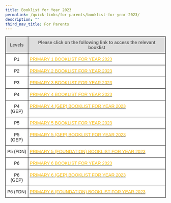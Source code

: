 ```yaml
---
title: Booklist for Year 2023
permalink: /quick-links/for-parents/booklist-for-year-2023/
description: ""
third_nav_title: For Parents
---
```

<style type="text/css">
.tg  {border-collapse:collapse;border-spacing:0;}
.tg td{border-color:black;border-style:solid;border-width:1px;font-family:Arial, sans-serif;font-size:14px;
  overflow:hidden;padding:10px 5px;word-break:normal;}
.tg th{border-color:black;border-style:solid;border-width:1px;font-family:Arial, sans-serif;font-size:14px;
  font-weight:normal;overflow:hidden;padding:10px 5px;word-break:normal;}
.tg .tg-6s4d{background-color:#FFF;color:#FDB900;text-align:left;vertical-align:top}
.tg .tg-feqv{background-color:#DDD;color:#666;font-weight:bold;text-align:center;vertical-align:middle}
.tg .tg-f4yw{background-color:#FFF;text-align:center;vertical-align:middle}
</style>
<table class="tg">
<thead>
  <tr>
    <th class="tg-feqv"><span style="color:#666;background-color:#DDD">Levels</span></th>
    <th class="tg-feqv"><span style="color:#666;background-color:#DDD">Please click on the following link to access the relevant booklist</span><br></th>
  </tr>
</thead>
<tbody>
  <tr>
    <td class="tg-f4yw">P1</td>
    <td class="tg-6s4d"><a href="[](/files/P1%20TEXTBOOK%20FOR%20YEAR%202023.pdf)"><span style="text-decoration:none;color:#FDB900">PRIMARY 1 BOOKLIST FOR YEAR 2023</span></a></td>
  </tr>
  <tr>
    <td class="tg-f4yw"> P2</td>
    <td class="tg-6s4d"><a href="[](/files/P2%20TEXTBOOK%20FOR%20YEAR%202023.pdf)"><span style="text-decoration:none;color:#FDB900">PRIMARY 2 BOOKLIST FOR YEAR 2023</span></a></td>
  </tr>
  <tr>
    <td class="tg-f4yw"> P3</td>
    <td class="tg-6s4d"><a href="[](/files/P3%20TEXTBOOK%20FOR%20YEAR%202023.pdf)"><span style="text-decoration:none;color:#FDB900">PRIMARY 3 BOOKLIST FOR YEAR 2023</span></a></td>
  </tr>
  <tr>
    <td class="tg-f4yw"> P4</td>
    <td class="tg-6s4d"><a href="[](/files/P4%20TEXTBOOK%20FOR%20YEAR%202023.pdf)"><span style="text-decoration:none;color:#FDB900">PRIMARY 4 BOOKLIST FOR YEAR 2023</span></a></td>
  </tr>
  <tr>
    <td class="tg-f4yw"> P4 (GEP)</td>
    <td class="tg-6s4d"><a href="[](/files/P4%20GEP%20FOR%20YEAR%202023.pdf)"><span style="text-decoration:none;color:#FDB900">PRIMARY 4 (GEP) BOOKLIST FOR YEAR 2023</span></a></td>
  </tr>
  <tr>
    <td class="tg-f4yw"> P5</td>
    <td class="tg-6s4d"><a href="[](/files/P5%20TEXTBOOK%20FOR%20YEAR%202023.pdf)"><span style="text-decoration:none;color:#FDB900">PRIMARY 5 BOOKLIST FOR YEAR 2023</span></a></td>
  </tr>
  <tr>
    <td class="tg-f4yw"> P5 (GEP)</td>
    <td class="tg-6s4d"><a href="[](/files/P5%20TEXTBOOK%20GEP%20FOR%20YEAR%202023.pdf)"><span style="text-decoration:none;color:#FDB900">PRIMARY 5 (GEP) BOOKLIST FOR YEAR 2023</span></a></td>
  </tr>
  <tr>
    <td class="tg-f4yw"> P5 (FDN)</td>
    <td class="tg-6s4d"><a href="https://www.shps.moe.edu.sg/qql/slot/u1233/P5%20TEXTBOOK%20FDN%202%20FOR%20YEAR%202023.pdf"><span style="text-decoration:none;color:#FDB900">PRIMARY 5 (FOUNDATION) BOOKLIST FOR YEAR 2023</span></a></td>
  </tr>
  <tr>
    <td class="tg-f4yw"> P6</td>
    <td class="tg-6s4d"><a href="https://www.shps.moe.edu.sg/qql/slot/u1233/P6%20TEXTBOOK%20FOR%20YEAR%202023.pdf"><span style="text-decoration:none;color:#FDB900">PRIMARY 6 BOOKLIST FOR YEAR 2023</span></a></td>
  </tr>
  <tr>
    <td class="tg-f4yw"> P6 (GEP)</td>
    <td class="tg-6s4d"><a href="https://www.shps.moe.edu.sg/qql/slot/u1233/P6%20TEXTBOOK%20GEP%20FOR%20YEAR%202023.pdf"><span style="text-decoration:none;color:#FDB900">PRIMARY 6 (GEP) BOOKLIST FOR YEAR 2023</span></a></td>
  </tr>
  <tr>
    <td class="tg-f4yw"> P6 (FDN)</td>
    <td class="tg-6s4d"><a href="https://www.shps.moe.edu.sg/qql/slot/u1233/P6%20TEXTBOOK%20FDN%20FOR%20YEAR%202023.pdf"><span style="text-decoration:none;color:#FDB900">PRIMARY 6 (FOUNDATION) BOOKLIST FOR YEAR 2023</span></a></td>
  </tr>
</tbody>
</table>